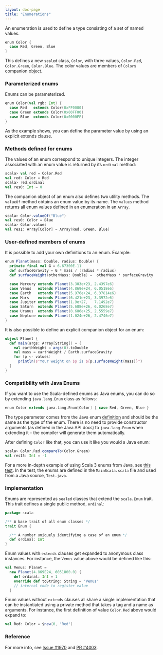 ```yaml
---
layout: doc-page
title: "Enumerations"
---
```


An enumeration is used to define a type consisting of a set of named values.

```scala
enum Color {
  case Red, Green, Blue
}
```

This defines a new `sealed` class, `Color`, with three values, `Color.Red`,
`Color.Green`, `Color.Blue`.  The color values are members of `Color`s
companion object.

### Parameterized enums

Enums can be parameterized.

```scala
enum Color(val rgb: Int) {
  case Red   extends Color(0xFF0000)
  case Green extends Color(0x00FF00)
  case Blue  extends Color(0x0000FF)
}
```

As the example shows, you can define the parameter value by using an
explicit extends clause.

### Methods defined for enums

The values of an enum correspond to unique integers. The integer
associated with an enum value is returned by its `ordinal` method:

```scala
scala> val red = Color.Red
val red: Color = Red
scala> red.ordinal
val res0: Int = 0
```

The companion object of an enum also defines two utility methods.
The `valueOf` method obtains an enum value
by its name. The `values` method returns all enum values
defined in an enumeration in an `Array`.

```scala
scala> Color.valueOf("Blue")
val res0: Color = Blue
scala> Color.values
val res1: Array[Color] = Array(Red, Green, Blue)
```

### User-defined members of enums

It is possible to add your own definitions to an enum. Example:

```scala
enum Planet(mass: Double, radius: Double) {
  private final val G = 6.67300E-11
  def surfaceGravity = G * mass / (radius * radius)
  def surfaceWeight(otherMass: Double) =  otherMass * surfaceGravity

  case Mercury extends Planet(3.303e+23, 2.4397e6)
  case Venus   extends Planet(4.869e+24, 6.0518e6)
  case Earth   extends Planet(5.976e+24, 6.37814e6)
  case Mars    extends Planet(6.421e+23, 3.3972e6)
  case Jupiter extends Planet(1.9e+27,   7.1492e7)
  case Saturn  extends Planet(5.688e+26, 6.0268e7)
  case Uranus  extends Planet(8.686e+25, 2.5559e7)
  case Neptune extends Planet(1.024e+26, 2.4746e7)
}
```

It is also possible to define an explicit companion object for an enum:

```scala
object Planet {
  def main(args: Array[String]) = {
    val earthWeight = args(0).toDouble
    val mass = earthWeight / Earth.surfaceGravity
    for (p <- values)
      println(s"Your weight on $p is ${p.surfaceWeight(mass)}")
  }
}
```

### Compatibility with Java Enums
If you want to use the Scala-defined enums as Java enums, you can do so by extending `java.lang.Enum` class as follows:

```scala
enum Color extends java.lang.Enum[Color] { case Red, Green, Blue }
```

The type parameter comes from the Java enum [definition](https://docs.oracle.com/javase/8/docs/api/index.html?java/lang/Enum.html) and should be the same as the type of the enum. 
There is no need to provide constructor arguments (as defined in the Java API docs) to `java.lang.Enum` when extending it – the compiler will generate them automatically.

After defining `Color` like that, you can use it like you would a Java enum:

```scala
scala> Color.Red.compareTo(Color.Green)
val res15: Int = -1
```

For a more in-depth example of using Scala 3 enums from Java, see [this test](https://github.com/lampepfl/dotty/tree/master/tests/run/enum-java). In the test, the enums are defined in the `MainScala.scala` file and used from a Java source, `Test.java`.

### Implementation

Enums are represented as `sealed` classes that extend the `scala.Enum` trait.
This trait defines a single public method, `ordinal`:

```scala
package scala

/** A base trait of all enum classes */
trait Enum {

  /** A number uniquely identifying a case of an enum */
  def ordinal: Int
}
```

Enum values with `extends` clauses get expanded to anonymous class instances.
For instance, the `Venus` value above would be defined like this:

```scala
val Venus: Planet =
  new Planet(4.869E24, 6051800.0) {
    def ordinal: Int = 1
    override def toString: String = "Venus"
    // internal code to register value
  }
```

Enum values without `extends` clauses all share a single implementation
that can be instantiated using a private method that takes a tag and a name as arguments.
For instance, the first
definition of value `Color.Red` above would expand to:

```scala
val Red: Color = $new(0, "Red")
```

### Reference

For more info, see [Issue #1970](https://github.com/lampepfl/dotty/issues/1970) and
[PR #4003](https://github.com/lampepfl/dotty/pull/4003).
